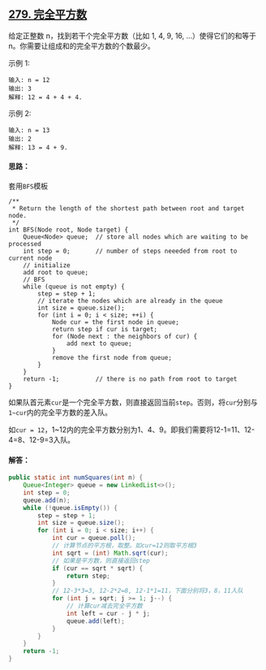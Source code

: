 ## [279. 完全平方数](https://leetcode-cn.com/problems/perfect-squares/)
给定正整数 n，找到若干个完全平方数（比如 1, 4, 9, 16, ...）使得它们的和等于 n。你需要让组成和的完全平方数的个数最少。

示例 1:
```
输入: n = 12
输出: 3 
解释: 12 = 4 + 4 + 4.
```
示例 2:
```
输入: n = 13
输出: 2
解释: 13 = 4 + 9.
```
#### 思路：
套用`BFS`模板
```
/**
 * Return the length of the shortest path between root and target node.
 */
int BFS(Node root, Node target) {
    Queue<Node> queue;  // store all nodes which are waiting to be processed
    int step = 0;       // number of steps neeeded from root to current node
    // initialize
    add root to queue;
    // BFS
    while (queue is not empty) {
        step = step + 1;
        // iterate the nodes which are already in the queue
        int size = queue.size();
        for (int i = 0; i < size; ++i) {
            Node cur = the first node in queue;
            return step if cur is target;
            for (Node next : the neighbors of cur) {
                add next to queue;
            }
            remove the first node from queue;
        }
    }
    return -1;          // there is no path from root to target
}
```

如果队首元素`cur`是一个完全平方数，则直接返回当前`step`。否则，将`cur`分别与`1~cur`内的完全平方数的差入队。

如`cur = 12`，1~12内的完全平方数分别为1、4、9。即我们需要将12-1=11、12-4=8、12-9=3入队。 

#### 解答：
```Java
public static int numSquares(int n) {
    Queue<Integer> queue = new LinkedList<>();
    int step = 0;
    queue.add(n);
    while (!queue.isEmpty()) {
        step = step + 1;
        int size = queue.size();
        for (int i = 0; i < size; i++) {
            int cur = queue.poll();
            // 计算节点的平方根，取整。如cur=12则取平方根3
            int sqrt = (int) Math.sqrt(cur);
            // 如果是平方数，则直接返回step
            if (cur == sqrt * sqrt) {
                return step;
            }
            // 12-3*3=3, 12-2*2=8, 12-1*1=11，下面分别将3，8，11入队
            for (int j = sqrt; j >= 1; j--) {
                // 计算cur减去完全平方数
                int left = cur - j * j;
                queue.add(left);
            }
        }
    }
    return -1;
}
```